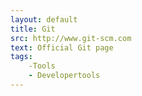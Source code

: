 ```yaml
---
layout: default
title: Git
src: http://www.git-scm.com
text: Official Git page
tags:
    -Tools
    - Developertools
---
```

